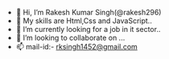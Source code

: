 - 👋 Hi, I’m Rakesh Kumar Singh(@rakesh296)
- 👀 My skills are Html,Css and JavaScript..
- 🌱 I’m currently looking for a job in it sector..
- 💞️ I’m looking to collaborate on ...
- 📫 mail-id:- rksingh1452@gmail.com

<!---
rakesh296/rakesh296 is a ✨ special ✨ repository because its `README.md` (this file) appears on your GitHub profile.
You can click the Preview link to take a look at your changes.
--->
